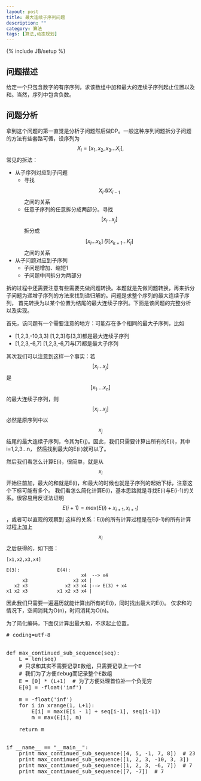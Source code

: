 ```yaml
---
layout: post
title: 最大连续子序列问题
description: ""
category: 算法
tags: [算法,动态规划]
---
```

{% include JB/setup %}

## 问题描述
给定一个只包含数字的有序序列，求该数组中加和最大的连续子序列起止位置以及和。当然，序列中包含负数。

## 问题分析
拿到这个问题的第一直觉是分析子问题然后做DP。一般这种序列问题拆分子问题的方法有些套路可循，设序列为$$X_i=[x_1,x_2,x_3...X_i], $$常见的拆法：
* 从子序列对应到子问题
	* 寻找$$X_i与X_{i-1}$$之间的关系
	* 任意子序列的任意拆分成两部分。寻找$$[x_i...x_j]$$拆分成$$[x_i...x_k]与[x_{k+1}...K_j]$$之间的关系
* 从子问题对应到子序列
    * 子问题增加、缩短1
    * 子问题中间拆分为两部分

拆的过程中还需要注意有些需要先做问题转换。本题就是先做问题转换，再来拆分子问题为递增子序列的方法来找到递归解的。问题是求整个序列的最大连续子序列，
首先转换为以某个位置为结尾的最大连续子序列。下面是该问题的完整分析以及实现。

首先，该问题有一个需要注意的地方：可能存在多个相同的最大子序列，比如
* [1,2,3,-10,3,3]     [1,2,3]与[3,3]都是最大连续子序列
* [1,2,3,-6,7]  [1,2,3,-6,7]与[7]都是最大子序列

其次我们可以注意到这样一个事实：若$$[x_i...x_j]$$是$$[x_1....x_n]$$的最大连续子序列，则$$[x_i...x_j]$$必然是原序列中以
$$x_j$$结尾的最大连续子序列，令其为E(j)。因此，我们只需要计算出所有的E(i)，其中i=1,2,3...n， 然后找到最大的E(i
)就可以了。

然后我们看怎么计算E(i)，很简单，就是从$$x_i$$开始往前加，最大的和就是E(i)，和最大的时候也就是子序列的起始下标，注意这个下标可能有多个。
我们看怎么简化计算E(i)，基本思路就是寻找E(i)与E(i-1)的关系。很容易用反证法证明$$E(i+1)=max(E(i)+x_{i+1}, x_{i+1})$$，或者可以直观的观察到
这样的关系：E(i)的所有计算过程是在E(i-1)的所有计算过程上加上$$x_i$$之后获得的，如下图：
```
[x1,x2,x3,x4]

E(3):              E(4):
                            x4  --> x4
      x3                 x3 x4 |
   x2 x3              x2 x3 x4 |--> E(3) + x4
x1 x2 x3           x1 x2 x3 x4 |

```

因此我们只需要一遍遍历就能计算出所有的E(i)，同时找出最大的E(i)。
仅求和的情况下，空间消耗为O(n)，时间消耗为O(n)。

为了简化编码，下面仅计算出最大和，不求起止位置。

<pre class="brush:python;">
# coding=utf-8


def max_continued_sub_sequence(seq):
    L = len(seq)
    # 只求和其实不需要记录E数组，只需要记录上一个E
    # 我们为了方便debug而记录整个E数组
    E = [0] * (L+1)  # 为了方便处理首位补一个负无穷 
    E[0] = -float('inf')

    m = -float('inf')
    for i in xrange(1, L+1):
        E[i] = max(E[i - 1] + seq[i-1], seq[i-1])
        m = max(E[i], m)

    return m


if __name__ == "__main__":
    print max_continued_sub_sequence([4, 5, -1, 7, 8])  # 23
    print max_continued_sub_sequence([1, 2, 3, -10, 3, 3])  # 6
    print max_continued_sub_sequence([1, 2, 3, -6, 7])  # 7
    print max_continued_sub_sequence([7, -7])  # 7

</pre>

